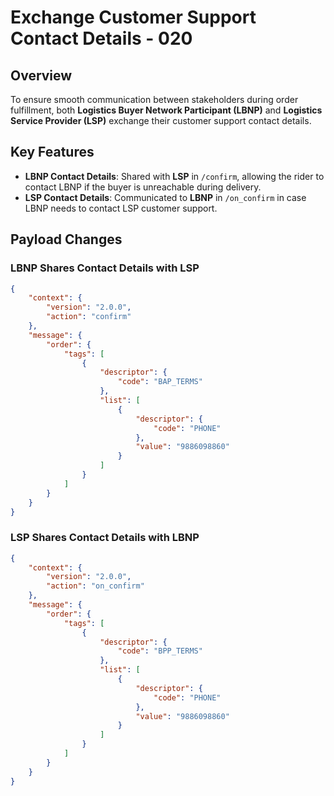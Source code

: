 # Exchange Customer Support Contact Details - 020

## Overview
To ensure smooth communication between stakeholders during order fulfillment, both **Logistics Buyer Network Participant (LBNP)** and **Logistics Service Provider (LSP)** exchange their customer support contact details. 

## Key Features
- **LBNP Contact Details**: Shared with **LSP** in `/confirm`, allowing the rider to contact LBNP if the buyer is unreachable during delivery.
- **LSP Contact Details**: Communicated to **LBNP** in `/on_confirm` in case LBNP needs to contact LSP customer support.

## Payload Changes

### **LBNP Shares Contact Details with LSP**
```json
{
    "context": {
        "version": "2.0.0",
        "action": "confirm"
    },
    "message": {
        "order": {
            "tags": [
                {
                    "descriptor": {
                        "code": "BAP_TERMS"
                    },
                    "list": [
                        {
                            "descriptor": {
                                "code": "PHONE"
                            },
                            "value": "9886098860"
                        }
                    ]
                }
            ]
        }
    }
}
```

### **LSP Shares Contact Details with LBNP**
```json
{
    "context": {
        "version": "2.0.0",
        "action": "on_confirm"
    },
    "message": {
        "order": {
            "tags": [
                {
                    "descriptor": {
                        "code": "BPP_TERMS"
                    },
                    "list": [
                        {
                            "descriptor": {
                                "code": "PHONE"
                            },
                            "value": "9886098860"
                        }
                    ]
                }
            ]
        }
    }
}
